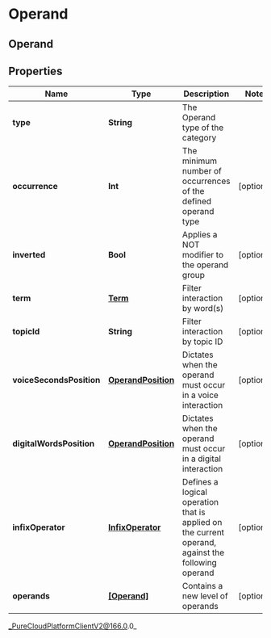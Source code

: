 # Operand

## Operand

## Properties

|Name | Type | Description | Notes|
|------------ | ------------- | ------------- | -------------|
| **type** | **String** | The Operand type of the category | |
| **occurrence** | **Int** | The minimum number of occurrences of the defined operand type | [optional] |
| **inverted** | **Bool** | Applies a NOT modifier to the operand group | [optional] |
| **term** | [**Term**](Term) | Filter interaction by word(s) | [optional] |
| **topicId** | **String** | Filter interaction by topic ID | [optional] |
| **voiceSecondsPosition** | [**OperandPosition**](OperandPosition) | Dictates when the operand must occur in a voice interaction | [optional] |
| **digitalWordsPosition** | [**OperandPosition**](OperandPosition) | Dictates when the operand must occur in a digital interaction | [optional] |
| **infixOperator** | [**InfixOperator**](InfixOperator) | Defines a logical operation that is applied on the current operand, against the following operand | [optional] |
| **operands** | [**[Operand]**]([Operand]) | Contains a new level of operands | [optional] |



_PureCloudPlatformClientV2@166.0.0_
